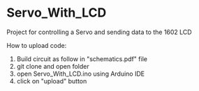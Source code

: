 # Servo_With_LCD
Project for controlling a Servo and sending data to the 1602 LCD

How to upload code:
1. Build circuit as follow in "schematics.pdf" file
2. git clone <repository url> and open folder
3. open Servo_With_LCD.ino using Arduino IDE
4. click on "upload" button
